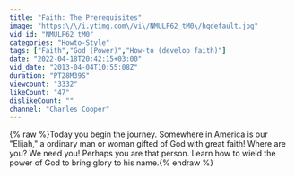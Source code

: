 ```yaml
---
title: "Faith: The Prerequisites"
image: "https:\/\/i.ytimg.com\/vi\/NMULF62_tM0\/hqdefault.jpg"
vid_id: "NMULF62_tM0"
categories: "Howto-Style"
tags: ["Faith","God (Power)","How-to (develop faith)"]
date: "2022-04-18T20:42:15+03:00"
vid_date: "2013-04-04T10:55:08Z"
duration: "PT28M39S"
viewcount: "3332"
likeCount: "47"
dislikeCount: ""
channel: "Charles Cooper"
---
```

{% raw %}Today you begin the journey. Somewhere in America is our &quot;Elijah,&quot; a ordinary man or woman gifted of God with great faith! Where are you? We need you! Perhaps you are that person. Learn how to wield the power of God to bring glory to his name.{% endraw %}
